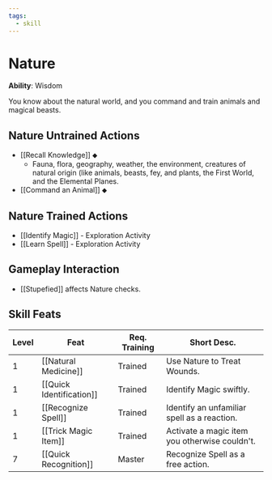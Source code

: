 ```yaml
---
tags:
  - skill
---
```

# Nature

**Ability**: Wisdom

You know about the natural world, and you command and train animals and magical beasts.

## Nature Untrained Actions

- [[Recall Knowledge]] ⬥
	- Fauna, flora, geography, weather, the environment, creatures of natural origin (like animals, beasts, fey, and plants, the First World, and the Elemental Planes.
- [[Command an Animal]] ⬥

## Nature Trained Actions

- [[Identify Magic]] - Exploration Activity
- [[Learn Spell]] - Exploration Activity

## Gameplay Interaction

- [[Stupefied]] affects Nature checks.

## Skill Feats

| Level | Feat                     | Req. Training | Short Desc.                                   |
| ----- | ------------------------ | ------------- | --------------------------------------------- |
| 1     | [[Natural Medicine]]     | Trained       | Use Nature to Treat Wounds.                   |
| 1     | [[Quick Identification]] | Trained       | Identify Magic swiftly.                       |
| 1     | [[Recognize Spell]]      | Trained       | Identify an unfamiliar spell as a reaction.   |
| 1     | [[Trick Magic Item]]     | Trained       | Activate a magic item you otherwise couldn't. |
| 7     | [[Quick Recognition]]    | Master        | Recognize Spell as a free action.             |


